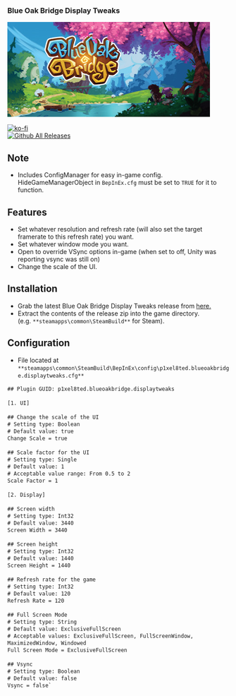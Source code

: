 ### Blue Oak Bridge Display Tweaks

![Game Logo](header.jpg)<br>

[![ko-fi](https://ko-fi.com/img/githubbutton_sm.svg)](https://ko-fi.com/F2F2DI3WA)<br>
[![Github All Releases](https://img.shields.io/github/downloads/p1xel8ted/BlueOakBridge/total.svg)](https://github.com/p1xel8ted/BlueOakBridge/releases)

## Note

- Includes ConfigManager for easy in-game config. HideGameManagerObject in `BepInEx.cfg` must be set to `TRUE` for it to function.

## Features
- Set whatever resolution and refresh rate (will also set the target framerate to this refresh rate) you want.
- Set whatever window mode you want.
- Open to override VSync options in-game (when set to off, Unity was reporting vsync was still on)
- Change the scale of the UI.

## Installation
- Grab the latest Blue Oak Bridge Display Tweaks release from [here.](https://github.com/p1xel8ted/BlueOakBridge/releases)
- Extract the contents of the release zip into the game directory.<br />(e.g. `**steamapps\common\SteamBuild**` for Steam).

## Configuration
- File located at `**steamapps\common\SteamBuild\BepInEx\config\p1xel8ted.blueoakbridge.displaytweaks.cfg**`
```## Settings file was created by the plugin Blue Oak Bridge Display Tweaks v0.1.0
## Plugin GUID: p1xel8ted.blueoakbridge.displaytweaks

[1. UI]

## Change the scale of the UI
# Setting type: Boolean
# Default value: true
Change Scale = true

## Scale factor for the UI
# Setting type: Single
# Default value: 1
# Acceptable value range: From 0.5 to 2
Scale Factor = 1

[2. Display]

## Screen width
# Setting type: Int32
# Default value: 3440
Screen Width = 3440

## Screen height
# Setting type: Int32
# Default value: 1440
Screen Height = 1440

## Refresh rate for the game
# Setting type: Int32
# Default value: 120
Refresh Rate = 120

## Full Screen Mode
# Setting type: String
# Default value: ExclusiveFullScreen
# Acceptable values: ExclusiveFullScreen, FullScreenWindow, MaximizedWindow, Windowed
Full Screen Mode = ExclusiveFullScreen

## Vsync
# Setting type: Boolean
# Default value: false
Vsync = false`

